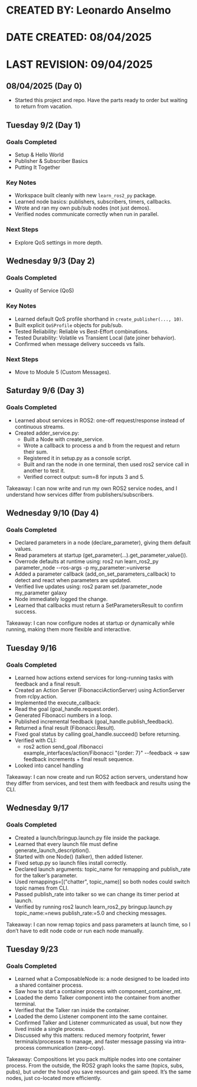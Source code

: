 # CREATED BY:   	Leonardo Anselmo
# DATE CREATED: 	08/04/2025
# LAST REVISION:	09/04/2025 


## 08/04/2025 (Day 0)
- Started this project and repo. Have the parts ready to order but waiting to return from vacation.


## Tuesday 9/2 (Day 1)
### Goals Completed
- Setup & Hello World  
- Publisher & Subscriber Basics  
- Putting It Together  

### Key Notes
- Workspace built cleanly with new `learn_ros2_py` package.  
- Learned node basics: publishers, subscribers, timers, callbacks.  
- Wrote and ran my own pub/sub nodes (not just demos).  
- Verified nodes communicate correctly when run in parallel.  

### Next Steps
- Explore QoS settings in more depth. 


## Wednesday 9/3 (Day 2)
### Goals Completed
- Quality of Service (QoS)  

### Key Notes
- Learned default QoS profile shorthand in `create_publisher(..., 10)`.  
- Built explicit `QoSProfile` objects for pub/sub.  
- Tested Reliability: Reliable vs Best-Effort combinations.  
- Tested Durability: Volatile vs Transient Local (late joiner behavior).  
- Confirmed when message delivery succeeds vs fails.  

### Next Steps
- Move to Module 5 (Custom Messages).


## Saturday 9/6 (Day 3)
### Goals Completed
- Learned about services in ROS2: one-off request/response instead of continuous streams.
- Created adder_service.py:
    - Built a Node with create_service.
    - Wrote a callback to process a and b from the request and return their sum.
    - Registered it in setup.py as a console script.
    - Built and ran the node in one terminal, then used ros2 service call in another to test it.
    - Verified correct output: sum=8 for inputs 3 and 5.

Takeaway: I can now write and run my own ROS2 service nodes, and I understand how services differ from publishers/subscribers.


## Wednesday 9/10 (Day 4)
### Goals Completed
- Declared parameters in a node (declare_parameter), giving them default values.
- Read parameters at startup (get_parameter(...).get_parameter_value()).
- Overrode defaults at runtime using:
    ros2 run learn_ros2_py parameter_node --ros-args -p my_parameter:=universe
- Added a parameter callback (add_on_set_parameters_callback) to detect and react when parameters are updated.
- Verified live updates using:
    ros2 param set /parameter_node my_parameter galaxy
- Node immediately logged the change.
- Learned that callbacks must return a SetParametersResult to confirm success.

Takeaway: I can now configure nodes at startup or dynamically while running, making them more flexible and interactive.


## Tuesday 9/16
### Goals Completed
- Learned how actions extend services for long-running tasks with feedback and a final result.
- Created an Action Server (FibonacciActionServer) using ActionServer from rclpy.action.
- Implemented the execute_callback:
- Read the goal (goal_handle.request.order).
- Generated Fibonacci numbers in a loop.
- Published incremental feedback (goal_handle.publish_feedback).
- Returned a final result (Fibonacci.Result).
- Fixed goal status by calling goal_handle.succeed() before returning.
- Verified with CLI:
    - ros2 action send_goal /fibonacci example_interfaces/action/Fibonacci "{order: 7}" --feedback
        → saw feedback increments + final result sequence.
- Looked into cancel handling

Takeaway: I can now create and run ROS2 action servers, understand how they differ from services, and test them with feedback and results using the CLI.


## Wednesday 9/17
### Goals Completed
- Created a launch/bringup.launch.py file inside the package.
- Learned that every launch file must define generate_launch_description().
- Started with one Node() (talker), then added listener.
- Fixed setup.py so launch files install correctly.
- Declared launch arguments: topic_name for remapping and publish_rate for the talker’s parameter.
- Used remappings=[("chatter", topic_name)] so both nodes could switch topic names from CLI.
- Passed publish_rate into talker so we can change its timer period at launch.
- Verified by running ros2 launch learn_ros2_py bringup.launch.py topic_name:=news publish_rate:=5.0 and checking messages.

Takeaway: I can now remap topics and pass parameters at launch time, so I don’t have to edit node code or run each node manually.


## Tuesday 9/23
### Goals Completed
- Learned what a ComposableNode is: a node designed to be loaded into a shared container process.
- Saw how to start a container process with component_container_mt.
- Loaded the demo Talker component into the container from another terminal.
- Verified that the Talker ran inside the container.
- Loaded the demo Listener component into the same container.
- Confirmed Talker and Listener communicated as usual, but now they lived inside a single process.
- Discussed why this matters: reduced memory footprint, fewer terminals/processes to manage, and faster message passing via intra-process communication (zero-copy).

Takeaway: Compositions let you pack multiple nodes into one container process. From the outside, the ROS2 graph looks the same (topics, subs, pubs), but under the hood you save resources and gain speed. It’s the same nodes, just co-located more efficiently.